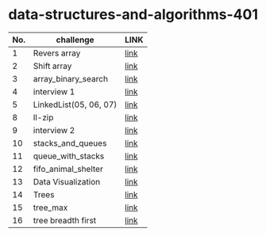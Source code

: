 # data-structures-and-algorithms-401

| No.   |    challenge    |LINK |
|  ---  |       ---       | --- |
| 1     |  Revers array   |  [link](https://github.com/baselatalla/data-structures-and-algorithms-401/blob/main/array_reverse/README.md)        |
| 2     |   Shift array   |  [link](https://github.com/baselatalla/data-structures-and-algorithms-401/blob/main/array_shift/array_shift.md)      |
| 3     |   array_binary_search  |   [link](https://github.com/baselatalla/data-structures-and-algorithms-401/blob/main/array_binary_search/array_binary_search.md)   |
| 4     |  interview  1   |   [link](https://docs.google.com/spreadsheets/d/1m1fUckd_rjXtIc-50U2ozWW3ov9zcRr19XEaVD6dhPo/edit#gid=1807550832)   |
| 5     |  LinkedList(05, 06, 07)  |   [link](https://github.com/baselatalla/data-structures-and-algorithms-401/tree/main/Data_Structures/linked_list#readme)   |
| 8     |  ll-zip       |  [link](https://github.com/baselatalla/data-structures-and-algorithms-401/blob/ll-zip/challenges/ll_zip/README.md)   |
| 9     |   interview  2   |  [link](https://docs.google.com/spreadsheets/d/16dNTqJcvFSdjP1Sz0ZIHkIfkiiMx5Qp7prnRd87vr_Q/edit?usp=sharing)  |   
| 10    |  stacks_and_queues  |  [link](https://github.com/baselatalla/data-structures-and-algorithms-401/tree/main/Data_Structures/stacks_and_queues#readme)   |
| 11    |  queue_with_stacks   |   [link](https://github.com/baselatalla/data-structures-and-algorithms-401/blob/main/challenges/queue_with_stacks/README.md)  |
| 12    |  fifo_animal_shelter  |   [link](https://github.com/baselatalla/data-structures-and-algorithms-401/blob/main/challenges/fifo_animal_shelter/README.md)  |  
| 13    |  Data Visualization   |    [link](https://github.com/baselatalla/data-structures-and-algorithms-401/blob/main/challenges/multi_bracket_validation/README.md) |
| 14    |  Trees  |  [link](https://github.com/baselatalla/data-structures-and-algorithms-401/tree/main/Data_Structures/trees#readme)   |
| 15    |  tree_max  |  [link](https://github.com/baselatalla/data-structures-and-algorithms-401/tree/main/Data_Structures/trees#readme)   |  
| 16    |  tree breadth first   |  [link](https://github.com/baselatalla/data-structures-and-algorithms-401/tree/main/Data_Structures/trees#readme)   |  
